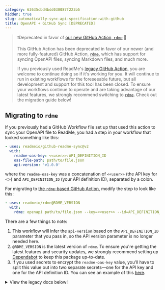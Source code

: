 ```yaml
---
category: 63635cbd4bdd030087f223b5
hidden: true
slug: automatically-sync-api-specification-with-github
title: OpenAPI + GitHub Sync [DEPRECATED]
---
```


<!--

Hello curious raw Markdown reader! 👋
This Markdown page is syncing to ReadMe via the `rdme` GitHub Action 🦉
Read more [on our main documentation page](rdme.md)

-->

> ❗️Deprecated in favor of [our new GitHub Action, `rdme`](https://docs.readme.com/docs/rdme) 🔄
>
> This GitHub Action has been deprecated in favor of our newer (and more fully-featured) GitHub Action, [`rdme`](https://docs.readme.com/docs/rdme), which has support for syncing OpenAPI files, syncing Markdown files, and much more.
>
> If you previously used ReadMe's [legacy GitHub Action](#legacy-docs), you are welcome to continue doing so if it's working for you. It will continue to run in existing workflows for the foreseeable future, but all development and support for this tool has been closed. To ensure your workflows continue to operate and are taking advantage of our latest features, we strongly recommend switching to [`rdme`](https://docs.readme.com/docs/rdme). Check out the migration guide below!

## Migrating to `rdme`

If you previously had a GitHub Workflow file set up that used this action to sync your OpenAPI file to ReadMe, you had a step in your workflow that looked something like this:

```yml
- uses: readmeio/github-readme-sync@v2
  with:
    readme-oas-key: <<user>>:API_DEFINITION_ID
    oas-file-path: path/to/file.json
    api-version: 'v1.0.0'
```

where the `readme-oas-key` was a concatenation of `<<user>>` (the API key for <<name>>) and `API_DEFINITION_ID` (your API definition ID), separated by a colon.

For migrating to [the `rdme`-based GitHub Action](https://docs.readme.com/docs/rdme), modify the step to look like this:

```yml
- uses: readmeio/rdme@RDME_VERSION
  with:
    rdme: openapi path/to/file.json --key=<<user>> --id=API_DEFINITION_ID
```

There are a few things to note:

1. This workflow will infer the `api-version` based on the `API_DEFINITION_ID` parameter that you pass in, so the API version parameter is no longer needed here.
2. `@RDME_VERSION` is the latest version of `rdme`. To ensure you're getting the latest features and security updates, we strongly recommend setting up [Dependabot](https://docs.github.com/code-security/supply-chain-security/keeping-your-dependencies-updated-automatically/keeping-your-actions-up-to-date-with-dependabot) to keep this package up-to-date.
3. If you used secrets to encrypt the `readme-oas-key` value, you'll have to split this value out into two separate secrets—one for the API key and one for the API definition ID. You can see an example of this [here](https://docs.readme.com/docs/github-actions-openapi-example).

<details>

<summary>View the legacy docs below!</summary>

## Legacy Docs

With [GitHub Actions](https://github.com/features/actions), you can automatically sync your OpenAPI document whenever changes occur in your GitHub repo!

> ❗️Deprecated workflow instructions below
>
> As a reminder, the `readmeio/github-readme-sync` GitHub Action that's described below is now deprecated. The instructions are preserved for posterity. We strongly recommend all new and existing workflows use our newest GitHub Action: [`rdme`](https://docs.readme.com/docs/rdme)!

Create a new file in your GitHub repository called `.github/workflows/readme-github-sync.yml` and populate it with the template below. You only fill in one parameter from the ReadMe Dashboard and you'll be good to go!

Any subsequent commits to the `main` or `master` branch (whichever is your default branch—you can also specify any GitHub event of your choice—see [GitHub's docs](https://docs.github.com/en/free-pro-team@latest/actions/reference/workflow-syntax-for-github-actions#on) for more info) will automatically trigger the sync process and upload your specified OpenAPI file to ReadMe.

```yaml .github/workflows/readme-api-sync.yml
name: Sync OAS to ReadMe
on:
  push:
    branches:
      - main
      - master
jobs:
  build:
    runs-on: ubuntu-latest
    steps:
      - uses: actions/checkout@v3
      - uses: readmeio/github-readme-sync@v2
        with:
          readme-oas-key: 'unique-key-from-dashboard'

          # OPTIONAL CONFIG, use if necessary
          # oas-file-path: './swagger.json'
          # api-version: 'v1.0.0'
```

> 🚧 Public Repo? Secretly store your ReadMe API Key!
>
> GitHub Actions have a way to securely store sensitive information (such as your ReadMe API Key and API Specification ID), so it isn't publicly visible. You can read more [in their documentation](https://help.github.com/en/actions/automating-your-workflow-with-github-actions/creating-and-using-encrypted-secrets#creating-encrypted-secrets).

| Parameter      | Description                                                                                                                                                                                                                                                                                     |
| :------------- | :---------------------------------------------------------------------------------------------------------------------------------------------------------------------------------------------------------------------------------------------------------------------------------------------- |
| readme-oas-key | **Required** This value can be obtained from the project dashboard when adding a new API to your project. For migrating existing APIs, see [here](#migrating-existing-apis-to-github-sync).                                                                                                     |
| oas-file-path  | **Optional** Path to OpenAPI document that will be synced to ReadMe. By default, we try to find the spec file in the directory automatically (i.e. if it's a JSON or YAML file with filenames like `swagger`, `oas`, or `openapi`).                                                             |
| api-version    | **Optional** Existing ReadMe Version to upload to. By default, we use the version specified in the spec file.[Versions in ReadMe](doc:versions) and [specifying the version in the OpenAPI Info object](https://github.com/OAI/OpenAPI-Specification/blob/master/versions/3.1.0.md#info-object) |

### Migrating Existing APIs to GitHub Sync

You can also migrate APIs that are already synced into ReadMe via another mechanism. The value for `readme-oas-key` is your [ReadMe Project API Key](https://docs.readme.com/developers/docs/authentication#api-key-quick-start) and the API Specification ID (pictured below) separated by a colon (i.e. `apiKey:apiSpecId`).

![](https://files.readme.io/9a89ed3-id.png)

Use `readme-oas-key` in your `.github/workflows/readme-github-sync.yml` file and any subsequent pushes to the `master` branch (or whichever branch(es) you specify in your workflow file) in that GitHub repository will sync that OpenAPI file to ReadMe!

> 📘 Keeping Your GitHub Action Up-to-Date
>
> To ensure that you're on the latest version of our GitHub Action (along with all of your project dependencies), we highly recommend [setting up Dependabot](https://docs.github.com/en/free-pro-team@latest/github/administering-a-repository/enabling-and-disabling-version-updates), which automatically updates your project dependencies (including this one!). As a fallback, we recommend keeping your version of the `github-readme-sync` package set to `v2` as denoted above, which ensures that your workflow will execute the latest available version within the version 2 range.

### Troubleshooting

If you're seeing failures with the GitHub Action and need to troubleshoot the issue, we provide comprehensive step-by-step debug logs. We may ask for these logs (as well as a copy of your API specification file) when you contact our support team. You can enable [Step Debug Logs](https://github.com/actions/toolkit/blob/main/docs/action-debugging.md#step-debug-logs) in your GitHub Actions workflow by [setting the repository secret](https://help.github.com/en/actions/automating-your-workflow-with-github-actions/creating-and-using-encrypted-secrets#creating-encrypted-secrets) `ACTIONS_STEP_DEBUG` to `true`. For more information on accessing, downloading, and deleting logs, check out [GitHub's documentation](https://docs.github.com/en/free-pro-team@latest/actions/managing-workflow-runs/using-workflow-run-logs).

> 🚧 Debug Logs May Contain Sensitive Information
>
> Enabling [Step Debug Logs](https://github.com/actions/toolkit/blob/main/docs/action-debugging.md#step-debug-logs) will produce comprehensive logging for **all** of your GitHub Actions workflows. While we sanitize all logging output to prevent API keys from being visible, the logs may contain other sensitive information (from ReadMe and any other services that you use). Anybody with read access to the repository will be able to see these logs.
>
> We **strongly recommend** that you only enable this setting in private repositories. If working in a public repository, we suggest creating a separate private repository with your GitHub workflow and OpenAPI/Swagger files before enabling this debugger.
>
> If you do enable Step Debug Logs in your repository and your logs produce sensitive information, here are [GitHub's docs on deleting logs](https://docs.github.com/en/free-pro-team@latest/actions/managing-workflow-runs/using-workflow-run-logs#deleting-logs).

### Example

Want to see the GitHub Action in action? Check out this example repository: [kanadgupta/metrotransit-nextrip-oas](https://github.com/kanadgupta/metrotransit-nextrip-oas)

To see an example where multiple OpenAPI/Swagger files are synced in the same repository, check out [jesseyowell/oas-test-files](https://github.com/jesseyowell/oas-test-files).
